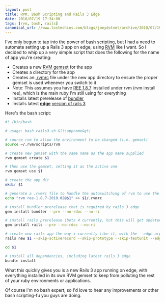 ```yaml
---
layout: post
title: RVM, Bash Scripting and Rails 3 Edge
date: 2010/07/19 17:34:00
tags: [rvm, bash, rails]
canonical_url: //www.lostechies.com/blogs/joeydotnet/archive/2010/07/19/rvm-bash-scripting-and-rails-3-edge.aspx
---
```


I've only begun to tap into the power of bash scripting, but I had a need to automate setting up a 
Rails 3 app on edge, using [RVM](http://rvm.beginrescueend.com) like I want.  So I decided to whip up a very simple script that does 
the following for the name of app you're creating:

* Creates a new [RVM gemset](http://rvm.beginrescueend.com/gemsets/basics) for the app
* Creates a directory for the app
* Creates an [.rvmrc](http://rvm.beginrescueend.com/workflow/rvmrc) file under the new app directory to ensure the proper gemset is used whenever you switch to it
* Note: This assumes you have [REE 1.8.7](http://www.rubyenterpriseedition.com) installed under rvm (rvm install ree), which is the main ruby I'm still using for everything
* Installs latest prerelease of [bundler](http://github.com/carlhuda/bundler)
* Installs latest **[edge](http://github.com/rails/rails)** [version of rails 3](http://github.com/rails/rails)

Here's the bash script:
```bash
#! /bin/bash

# usage: bash rails3.sh &lt;appname&gt;

# source rvm to allow the environment to be changed (i.e. gemset)
source ~/.rvm/scripts/rvm

# create new gemset with the same name as the app name supplied
rvm gemset create $1

# then use the gemset, setting it as the active one
rvm gemset use $1

# create the app dir
mkdir $1

# generate a .rvmrc file to handle the autoswitching of rvm to use the gemset
echo "rvm ree-1.8.7-2010.02@$1" >> $1/.rvmrc

# install bundler prerelease that is required by rails 3 edge
gem install bundler --pre --no-rdoc --no-ri

# install rails prerelease (beta 4 currently, but this will get updated to edge in a sec)
gem install rails --pre --no-rdoc --no-ri

# create new rails app the way i currently like it, with the --edge argument
rails new $1 --skip-activerecord --skip-prototype --skip-testunit --edge

cd $1

# install all dependencies, including latest rails 3 edge
bundle install
```

What this quickly gives you is a new Rails 3 app running on edge, with everything installed in its 
own RVM gemset to keep from polluting the rest of your ruby environments or applications.

Of course I'm no bash expert, so I'd love to hear any improvements or other bash scripting-fu you 
guys are doing.

